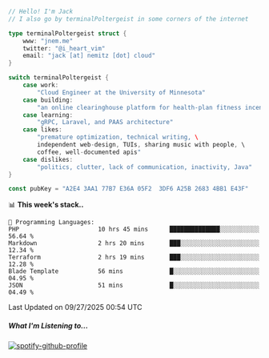 ```go
// Hello! I'm Jack
// I also go by terminalPoltergeist in some corners of the internet

type terminalPoltergeist struct {
    www: "jnem.me"
    twitter: "@i_heart_vim"
    email: "jack [at] nemitz [dot] cloud"
}

switch terminalPoltergeist {
    case work:
        "Cloud Engineer at the University of Minnesota"
    case building:
        "an online clearinghouse platform for health-plan fitness incentive programs"
    case learning:
        "gRPC, Laravel, and PAAS architecture"
    case likes:
        "premature optimization, technical writing, \
        independent web-design, TUIs, sharing music with people, \
        coffee, well-documented apis"
    case dislikes:
        "politics, clutter, lack of communication, inactivity, Java"
}

const pubKey = "A2E4 3AA1 77B7 E36A 05F2  3DF6 A25B 2683 4BB1 E43F"
```

<!--START_SECTION:waka-->
📊 **This week's stack..** 

```text
💬 Programming Languages: 
PHP                      10 hrs 45 mins      ██████████████░░░░░░░░░░░   56.64 % 
Markdown                 2 hrs 20 mins       ███░░░░░░░░░░░░░░░░░░░░░░   12.34 % 
Terraform                2 hrs 19 mins       ███░░░░░░░░░░░░░░░░░░░░░░   12.28 % 
Blade Template           56 mins             █░░░░░░░░░░░░░░░░░░░░░░░░   04.95 % 
JSON                     51 mins             █░░░░░░░░░░░░░░░░░░░░░░░░   04.49 % 
```


 Last Updated on 09/27/2025 00:54 UTC
<!--END_SECTION:waka-->

##### What I'm Listening to...

[![spotify-github-profile](https://jnem.me/listening-item?maxAge=2592000)](https://jnem.me/listening)
